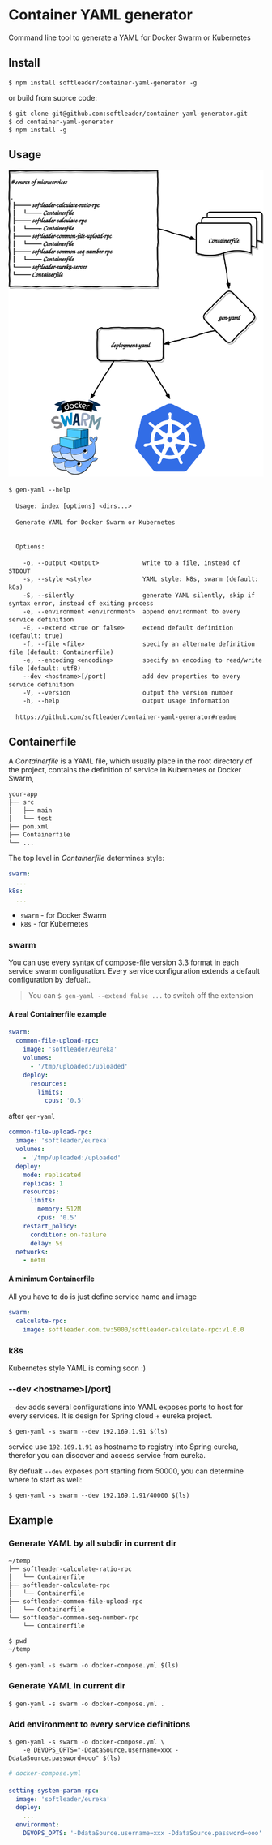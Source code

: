 # Container YAML generator

Command line tool to generate a YAML for Docker Swarm or Kubernetes


## Install

```
$ npm install softleader/container-yaml-generator -g
```

or build from suorce code:

```
$ git clone git@github.com:softleader/container-yaml-generator.git
$ cd container-yaml-generator
$ npm install -g
```

## Usage

![](./doc/overview.svg)

```
$ gen-yaml --help

  Usage: index [options] <dirs...>

  Generate YAML for Docker Swarm or Kubernetes


  Options:

    -o, --output <output>            write to a file, instead of STDOUT
    -s, --style <style>              YAML style: k8s, swarm (default: k8s)
    -S, --silently                   generate YAML silently, skip if syntax error, instead of exiting process
    -e, --environment <environment>  append environment to every service definition
    -E, --extend <true or false>     extend default definition (default: true)
    -f, --file <file>                specify an alternate definition file (default: Containerfile)
    -e, --encoding <encoding>        specify an encoding to read/write file (default: utf8)
    --dev <hostname>[/port]          add dev properties to every service definition
    -V, --version                    output the version number
    -h, --help                       output usage information

  https://github.com/softleader/container-yaml-generator#readme
```

## Containerfile

A *Containerfile* is a YAML file, which usually place in the root directory of the project, contains the definition of service in Kubernetes or Docker Swarm, 


```
your-app
├── src
│   ├── main
│   └── test
├── pom.xml
├── Containerfile
└── ...
```

The top level in *Containerfile* determines style:

```yaml
swarm:
  ...
k8s:
  ...
```

- `swarm` - for Docker Swarm
- `k8s` - for Kubernetes

### swarm

You can use every syntax of [compose-file](https://docs.docker.com/compose/compose-file/) version 3.3 format in each service swarm configuration. Every service configuration extends a default configuration by defualt.

> You can `$ gen-yaml --extend false ...` to switch off the extension

#### A real Containerfile example

```yaml
swarm:
  common-file-upload-rpc:
    image: 'softleader/eureka'
    volumes:
      - '/tmp/uploaded:/uploaded'
    deploy:
      resources:
        limits:
          cpus: '0.5'
```

after `gen-yaml`

```yaml
common-file-upload-rpc:
  image: 'softleader/eureka'
  volumes:
    - '/tmp/uploaded:/uploaded'
  deploy:
    mode: replicated
    replicas: 1
    resources:
      limits:
        memory: 512M
        cpus: '0.5'
    restart_policy:
      condition: on-failure
      delay: 5s
  networks:
    - net0
```

#### A minimum Containerfile

All you have to do is just define service name and image

```yaml
swarm:
  calculate-rpc:
    image: softleader.com.tw:5000/softleader-calculate-rpc:v1.0.0
```

### k8s

Kubernetes style YAML is coming soon :)

### --dev \<hostname>[/port]

`--dev` adds several configurations into YAML exposes ports to host for every services. It is design for Spring cloud + eureka project.

```
$ gen-yaml -s swarm --dev 192.169.1.91 $(ls)
```

service use `192.169.1.91` as hostname to registry into Spring eureka, therefor you can discover and access service from eureka.

By defualt `--dev` exposes port starting from 50000, you can determine where to start as well:

```
$ gen-yaml -s swarm --dev 192.169.1.91/40000 $(ls)
```

## Example

### Generate YAML by all subdir in current dir

```
~/temp
├── softleader-calculate-ratio-rpc
│   └── Containerfile
├── softleader-calculate-rpc
│   └── Containerfile
├── softleader-common-file-upload-rpc
│   └── Containerfile
└── softleader-common-seq-number-rpc
    └── Containerfile
```

```
$ pwd
~/temp

$ gen-yaml -s swarm -o docker-compose.yml $(ls)
```


### Generate YAML in current dir

```
$ gen-yaml -s swarm -o docker-compose.yml .
```


### Add environment to every service definitions

```
$ gen-yaml -s swarm -o docker-compose.yml \
	-e DEVOPS_OPTS="-DdataSource.username=xxx -DdataSource.password=ooo" $(ls)
```


```yaml
# docker-compose.yml

setting-system-param-rpc:
  image: 'softleader/eureka'
  deploy:
    ...
  environment:
    DEVOPS_OPTS: '-DdataSource.username=xxx -DdataSource.password=ooo'
```
